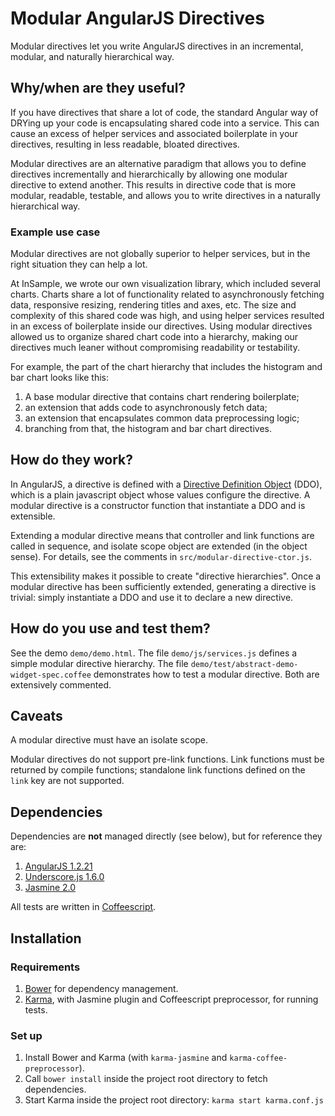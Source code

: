 # Modular AngularJS Directives

Modular directives let you write AngularJS directives in an incremental, modular, and naturally hierarchical way.


## Why/when are they useful?

If you have directives that share a lot of code, the standard Angular way of DRYing up your code is encapsulating shared code into a service. This can cause an excess of helper services and associated boilerplate in your directives, resulting in less readable, bloated directives.

Modular directives are an alternative paradigm that allows you to define directives incrementally and hierarchically by allowing one modular directive to extend another. This results in directive code that is more modular, readable, testable, and allows you to write directives in a naturally
hierarchical way.


### Example use case

Modular directives are not globally superior to helper services, but in the right situation they can help a lot.

At InSample, we wrote our own visualization library, which included several charts. Charts share a lot of functionality related to asynchronously fetching data, responsive resizing, rendering titles and axes, etc. The size and complexity of this shared code was high, and using helper services resulted in an excess of boilerplate inside our directives. Using modular directives allowed us to organize shared chart code into a hierarchy, making our directives much leaner without compromising readability or testability.

For example, the part of the chart hierarchy that includes the histogram and bar chart looks like this:

1. A base modular directive that contains chart rendering boilerplate;
2. an extension that adds code to asynchronously fetch data;
3. an extension that encapsulates common data preprocessing logic;
4. branching from that, the histogram and bar chart directives.


## How do they work?

In AngularJS, a directive is defined with a [Directive Definition Object](https://docs.angularjs.org/api/ng/service/$compile) (DDO), which is a plain javascript object whose values configure the directive. A modular directive is a constructor function that instantiate a DDO and is extensible.

Extending a modular directive means that controller and link functions are called in sequence, and isolate scope object are extended (in the object sense). For details, see the comments in `src/modular-directive-ctor.js`.

This extensibility makes it possible to create "directive hierarchies". Once a modular directive
has been sufficiently extended, generating a directive is trivial: simply instantiate a DDO and use it to declare a new directive.


## How do you use and test them?

See the demo `demo/demo.html`. The file `demo/js/services.js` defines a simple modular directive hierarchy. The file `demo/test/abstract-demo-widget-spec.coffee` demonstrates how to test a modular directive. Both are extensively commented.


## Caveats

A modular directive must have an isolate scope.

Modular directives do not support pre-link functions. Link functions must be returned by compile
functions; standalone link functions defined on the `link` key are not supported.

## Dependencies

Dependencies are **not** managed directly (see below), but for reference they are:

1. [AngularJS 1.2.21](http://angularjs.org/)
2. [Underscore.js 1.6.0](http://underscorejs.org/)
3. [Jasmine 2.0](http://jasmine.github.io/)

All tests are written in [Coffeescript](http://coffeescript.org/).

## Installation

### Requirements

1. [Bower](http://www.bower.io) for dependency management.
2. [Karma](http://karma-runner.github.io/), with Jasmine plugin and Coffeescript preprocessor, for running tests.

### Set up

1. Install Bower and Karma (with `karma-jasmine` and `karma-coffee-preprocessor`).
2. Call `bower install` inside the project root directory to fetch dependencies.
3. Start Karma inside the project root directory: `karma start karma.conf.js`
